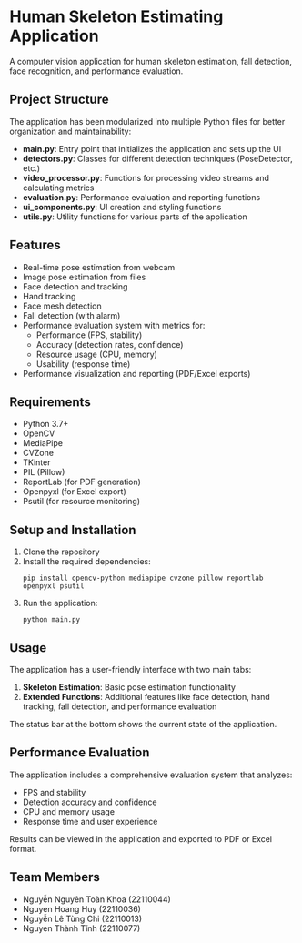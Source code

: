 ﻿# Human Skeleton Estimating Application

A computer vision application for human skeleton estimation, fall detection, face recognition, and performance evaluation.

## Project Structure

The application has been modularized into multiple Python files for better organization and maintainability:

- **main.py**: Entry point that initializes the application and sets up the UI
- **detectors.py**: Classes for different detection techniques (PoseDetector, etc.)
- **video_processor.py**: Functions for processing video streams and calculating metrics
- **evaluation.py**: Performance evaluation and reporting functions
- **ui_components.py**: UI creation and styling functions
- **utils.py**: Utility functions for various parts of the application

## Features

- Real-time pose estimation from webcam
- Image pose estimation from files
- Face detection and tracking
- Hand tracking
- Face mesh detection
- Fall detection (with alarm)
- Performance evaluation system with metrics for:
  - Performance (FPS, stability)
  - Accuracy (detection rates, confidence)
  - Resource usage (CPU, memory)
  - Usability (response time)
- Performance visualization and reporting (PDF/Excel exports)

## Requirements

- Python 3.7+
- OpenCV
- MediaPipe
- CVZone
- TKinter
- PIL (Pillow)
- ReportLab (for PDF generation)
- Openpyxl (for Excel export)
- Psutil (for resource monitoring)

## Setup and Installation

1. Clone the repository
2. Install the required dependencies:
   ```
   pip install opencv-python mediapipe cvzone pillow reportlab openpyxl psutil
   ```
3. Run the application:
   ```
   python main.py
   ```

## Usage

The application has a user-friendly interface with two main tabs:

1. **Skeleton Estimation**: Basic pose estimation functionality
2. **Extended Functions**: Additional features like face detection, hand tracking, fall detection, and performance evaluation

The status bar at the bottom shows the current state of the application.

## Performance Evaluation

The application includes a comprehensive evaluation system that analyzes:

- FPS and stability
- Detection accuracy and confidence
- CPU and memory usage
- Response time and user experience

Results can be viewed in the application and exported to PDF or Excel format.

## Team Members

- Nguyễn Nguyên Toàn Khoa (22110044)
- Nguyen Hoang Huy (22110036)
- Nguyễn Lê Tùng Chi (22110013)
- Nguyen Thành Tính (22110077)

